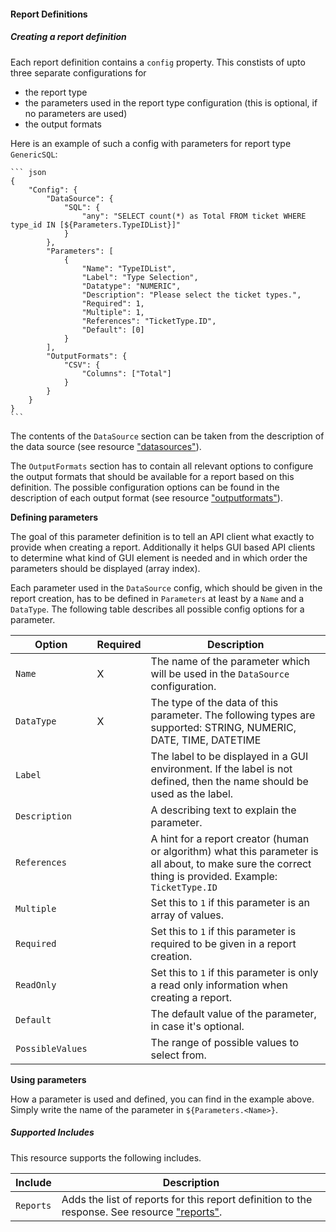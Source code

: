 #### Report Definitions

##### Creating a report definition

Each report definition contains a ```config``` property. This constists of upto three separate configurations for
* the report type
* the parameters used in the report type configuration (this is optional, if no parameters are used)
* the output formats

Here is an example of such a config with parameters for report type ```GenericSQL```:

    ``` json
    {
        "Config": {
            "DataSource": {
                "SQL": {
                    "any": "SELECT count(*) as Total FROM ticket WHERE type_id IN [${Parameters.TypeIDList}]"
                }
            },
            "Parameters": [
                {
                    "Name": "TypeIDList",
                    "Label": "Type Selection",
                    "Datatype": "NUMERIC",
                    "Description": "Please select the ticket types.",
                    "Required": 1,
                    "Multiple": 1,
                    "References": "TicketType.ID",
                    "Default": [0]
                }
            ],
            "OutputFormats": {
                "CSV": {
                    "Columns": ["Total"]
                }
            }
        }
    }
    ```

The contents of the ```DataSource``` section can be taken from the description of the data source (see resource ["datasources"](#reporting_datasources_get)).

The ```OutputFormats``` section has to contain all relevant options to configure the output formats that should be available for a report based on this definition. The possible configuration options can be found in the description of each output format (see resource ["outputformats"](#reporting_outputformats_get)).

**Defining parameters**

The goal of this parameter definition is to tell an API client what exactly to provide when creating a report. Additionally it helps GUI based API clients to determine what kind of GUI element is needed and in which order the parameters should be displayed (array index).

Each parameter used in the ```DataSource``` config, which should be given in the report creation, has to be defined in ```Parameters``` at least by a ```Name``` and a ```DataType```. The following table describes all possible config options for a parameter.

|Option|Required|Description|
|-|-|-|
|```Name```|X|The name of the parameter which will be used in the ```DataSource``` configuration.|
|```DataType```|X|The type of the data of this parameter. The following types are supported: STRING, NUMERIC, DATE, TIME, DATETIME|
|```Label```||The label to be displayed in a GUI environment. If the label is not defined, then the name should be used as the label.|
|```Description```||A describing text to explain the parameter.|
|```References```||A hint for a report creator (human or algorithm) what this parameter is all about, to make sure the correct thing is provided. Example: ```TicketType.ID```|
|```Multiple```||Set this to ```1``` if this parameter is an array of values.|
|```Required```||Set this to ```1``` if this parameter is required to be given in a report creation.|
|```ReadOnly```||Set this to ```1``` if this parameter is only a read only information when creating a report.|
|```Default```||The default value of the parameter, in case it's optional.|
|```PossibleValues```||The range of possible values to select from.|


**Using parameters**

How a parameter is used and defined, you can find in the example above. Simply write the name of the parameter in ```${Parameters.<Name>}```.

##### Supported Includes

This resource supports the following includes.

|Include|Description|
|-|-|
|```Reports```|Adds the list of reports for this report definition to the response. See resource ["reports"](#reporting_reports).|